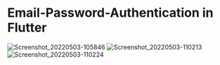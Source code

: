 # Email-Password-Authentication in Flutter 
![Screenshot_20220503-105846](https://user-images.githubusercontent.com/70626424/166407877-115c45b2-16c2-40d9-8694-e6fb221d4cd9.jpg)
![Screenshot_20220503-110213](https://user-images.githubusercontent.com/70626424/166407909-193fa8ab-218c-4c3a-9fcb-5b498f72cc87.jpg)
![Screenshot_20220503-110224](https://user-images.githubusercontent.com/70626424/166407916-8b83f687-746c-4c27-b9b9-2905634dd2bf.jpg)

